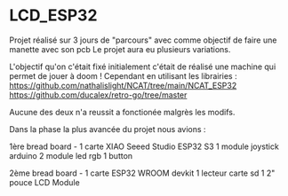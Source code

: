 # LCD_ESP32

Projet réalisé sur 3 jours de "parcours" avec comme objectif de faire une manette avec son pcb
Le projet aura eu plusieurs variations.

L'objectif qu'on c'était fixé initialement c'était de réalisé une machine qui permet de jouer à doom !
Cependant en utilisant les librairies :
https://github.com/nathalislight/NCAT/tree/main/NCAT_ESP32
https://github.com/ducalex/retro-go/tree/master

Aucune des deux n'a reussit a fonctionée malgrès les modifs.

Dans la phase la plus avancée du projet nous avions : 

1ère bread board -
1 carte XIAO Seeed Studio ESP32 S3
1 module joystick arduino
2 module led rgb
1 button

2ème bread board -
1 carte ESP32 WROOM devkit
1 lecteur carte sd
1 2" pouce LCD Module
